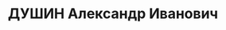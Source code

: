 ---
title: ДУШИН Александр Иванович
description: "Род. в 1907, Ивановская обл., Пучежский р-н, дер. Алешково, русский.\
  \ Проживал: г. Горький. И. о. доцента кафедры зоологии позвоночных Горьк. госуниверситета\
  \ \n  Арестован 14.11.1936. Обв. по ст. 17-58-8, 58-11. Приговор: ВК ВС СССР – к\
  \ 10 г. ИТЛ, 5 г. п/п (20.05.37). Освобожден 30.05.46 г"
---